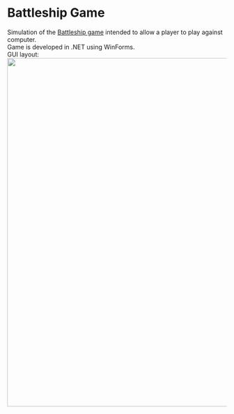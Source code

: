 # Battleship Game 
Simulation of the [Battleship game](https://en.wikipedia.org/wiki/Battleship_(game)) intended to allow a player to play against computer.\
Game is developed in .NET using WinForms. <br />
GUI layout: <br />
<img src="https://github.com/isokolovic/Battleship/assets/18165294/c6ebd733-befa-43be-8e83-f4aef22427d6" width="800">

